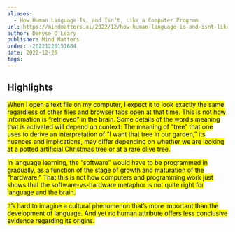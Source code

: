 ```yaml
---
aliases:
  - How Human Language Is, and Isn’t, Like a Computer Program
url: https://mindmatters.ai/2022/12/how-human-language-is-and-isnt-like-a-computer-program/
author: Denyse O'Leary
publisher: Mind Matters
order: -20221226151604
date: 2022-12-26
tags:
---
```


## Highlights
<mark>When I open a text file on my computer, I expect it to look exactly the same regardless of other files and browser tabs open at that time. This is not how information is “retrieved” in the brain. Some details of the word’s meaning that is activated will depend on context: The meaning of “tree” that one uses to derive an interpretation of “I want that tree in our garden,” its nuances and implications, may differ depending on whether we are looking at a potted artificial Christmas tree or at a rare olive tree.</mark>

<mark>In language learning, the “software” would have to be programmed in gradually, as a function of the stage of growth and maturation of the “hardware.” That this is not how computers and programming work just shows that the software-vs-hardware metaphor is not quite right for language and the brain.</mark>

<mark>It’s hard to imagine a cultural phenomenon that’s more important than the development of language. And yet no human attribute offers less conclusive evidence regarding its origins.</mark>

